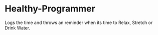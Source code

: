 # Healthy-Programmer
Logs the time and throws an reminder when its time to Relax, Stretch or Drink Water.

